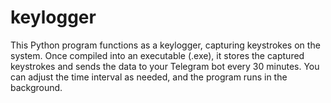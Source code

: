 # keylogger
This Python program functions as a keylogger, capturing keystrokes on the system. Once compiled into an executable (.exe), it stores the captured keystrokes and sends the data to your Telegram bot every 30 minutes. You can adjust the time interval as needed, and the program runs in the background.
